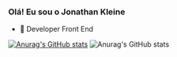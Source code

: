 ### Olá! Eu sou o Jonathan Kleine

- 🔭 Developer Front End


[![Anurag's GitHub stats](https://github-readme-stats.vercel.app/api?username=jonathankleinee)](https://github.com/jonathankleinee/github-readme-stats)
![Anurag's GitHub stats](https://github-readme-stats.vercel.app/api?username=jonathankleinee&theme=dark&show_icons=true)
